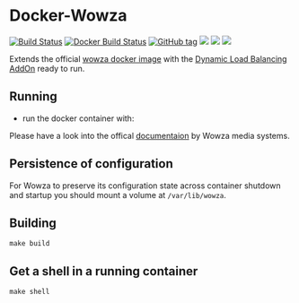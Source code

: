 # Docker-Wowza

[![Build Status](https://travis-ci.org/Cyconet/docker-wowza-streaming-engine-linux-loadbalancer.svg?branch=development)](https://travis-ci.org/Cyconet/docker-wowza-streaming-engine-linux-loadbalancer)
[![Docker Build Status](https://img.shields.io/docker/build/waja/wowza-streaming-engine-linux-loadbalancer.svg)](https://hub.docker.com/r/waja/wowza-streaming-engine-linux-loadbalancer/)
[![GitHub tag](https://img.shields.io/github/tag/Cyconet/docker-wowza-streaming-engine-linux-loadbalancer.svg)](https://github.com/Cyconet/docker-wowza-streaming-engine-linux-loadbalancer/tags)
[![](https://img.shields.io/docker/pulls/waja/wowza-streaming-engine-linux-loadbalancer.svg)](https://hub.docker.com/r/waja/wowza-streaming-engine-linux-loadbalancer/)
[![](https://img.shields.io/docker/stars/waja/wowza-streaming-engine-linux-loadbalancer.svg)](https://hub.docker.com/r/waja/wowza-streaming-engine-linux-loadbalancer/)
[![](https://img.shields.io/docker/automated/waja/wowza-streaming-engine-linux-loadbalancer.svg)](https://hub.docker.com/r/waja/wowza-streaming-engine-linux-loadbalancer/)

Extends the official [wowza docker image](https://hub.docker.com/r/wowzamedia/wowza-streaming-engine-linux/) with the [Dynamic Load Balancing AddOn](http://www.wowza.com/resources/WowzaDynamicLoadBalancingAddOn_UsersGuide.pdf) ready to run.

Running
-------

- run the docker container with:

Please have a look into the offical [documentaion](https://www.wowza.com/forums/content.php?867-How-to-set-up-Wowza-Streaming-Engine-using-Docker) by Wowza media systems.

Persistence of configuration
----------------------------

For Wowza to preserve its configuration state across container shutdown and startup you should mount a volume at ```/var/lib/wowza```.

Building
--------

```
make build
```

Get a shell in a running container
----------------------------------

```
make shell
```
